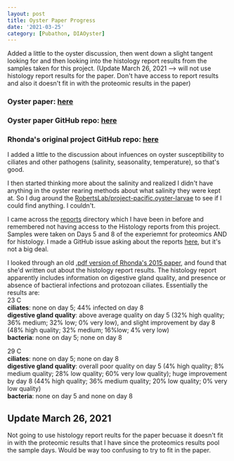 ```yaml
---
layout: post
title: Oyster Paper Progress
date: '2021-03-25'
category: [Pubathon, DIAOyster]
---
```


Added a little to the oyster discussion, then went down a slight tangent looking for and then looking into the histology report results from the samples taken for this project. (Update March 26, 2021 --> will not use histology report results for the paper. Don't have access to report results and also it doesn't fit in with the proteomic results in the paper)

### Oyster paper: [here](https://docs.google.com/document/d/1OaYNzlOJr5QibCYt8--GMNGvXlzHPR9_daCkNUVkj-U/edit#)      
### Oyster paper GitHub repo: [here](https://github.com/grace-ac/paper-pacific.oyster-larvae)     
### Rhonda's original project GitHub repo: [here](https://github.com/RobertsLab/project-pacific.oyster-larvae)


I added a little to the discussion about infuences on oyster susceptibility to ciliates and other pathogens (salinity, seasonality, temperature), so that's good. 

I then started thinking more about the salinity and realized I didn't have anything in the oyster rearing methods about what salinity they were kept at. So I dug around the [RobertsLab/project-pacific.oyster-larvae](https://github.com/RobertsLab/project-pacific.oyster-larvae) to see if I could find anything. I couldn't. 

I came across the [reports](https://github.com/RobertsLab/project-pacific.oyster-larvae/tree/master/reports) directory which I have been in before and remembered not having access to the Histology reports from this project. Samples were taken on Days 5 and 8 of the experiemnt for proteomics AND for histology. I made a GitHub issue asking about the reports [here](https://github.com/RobertsLab/resources/issues/1164), but it's not a big deal. 

I looked through an old [.pdf version of Rhonda's 2015 paper](https://github.com/RobertsLab/project-pacific.oyster-larvae/blob/master/paper-2015/2015%20Oyster%20seed%20Experiment-%20Taylor%20Hatchery.pdf), and found that she'd written out about the histology report results. The histology report apparently includes information on digestive gland quality, and presence or absence of bactieral infections and protozoan ciliates. Essentially the results are:    
23 C        
**ciliates**: none on day 5; 44% infected on day 8     
**digestive gland quality**: above average quality on day 5 (32% high quality; 36% medium; 32% low; 0% very low), and slight improvement by day 8 (48% high quality; 32% medium; 16%low; 4% very low)       
**bacteria**: none on day 5; none on day 8    

29 C     
**ciliates**: none on day 5; none on day 8     
**digestive gland quality**: overall poor quality on day 5 (4% high quality; 8% medium quality; 28% low quality; 60% very low quality); huge improvement by day 8 (44% high quality; 36% medium quality; 20% low quality; 0% very low quality)   
**bacteria**: none on day 5 and none on day 8 


## Update March 26, 2021
Not going to use histology report reults for the paper becuase it doesn't fit in with the proteomic results that I have since the proteomics results pool the sample days. Would be way too confusing to try to fit in the paper. 

